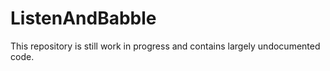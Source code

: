 # ListenAndBabble
This repository is still work in progress and contains largely undocumented code.
